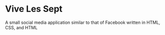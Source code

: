 # Vive Les Sept
A small social media application similar to that of Facebook written in HTML, CSS, and HTML

